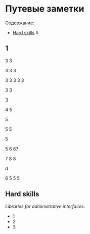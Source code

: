 # Путевые заметки

Содержание:
 - [Hard skills](#Hard-skills)
б

## 1


3
3

3
3
3

3
3
3
3
3

3
3

3

4
5

5

5
5

5

5
6
67

7
8
8

d

6
5
5
5
## Hard skills

*Libraries for administrative interfaces.*

* 1
* 2
* 3

